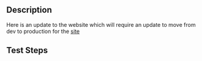 ## Description

Here is an update to the website which will require an update to move from dev to production for the [site](https://estebanvalencia.com)

## Test Steps
